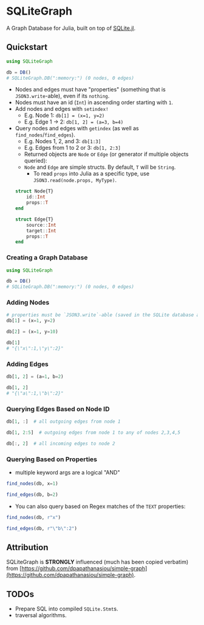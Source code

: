 # SQLiteGraph

A Graph Database for Julia, built on top of [SQLite.jl](https://github.com/JuliaDatabases/SQLite.jl).

## Quickstart

```julia
using SQLiteGraph

db = DB()
# SQLiteGraph.DB(":memory:") (0 nodes, 0 edges)
```

-  Nodes and edges must have "properties" (something that is `JSON3.write`-able), even if its `nothing`.
- Nodes must have an id (`Int`) in ascending order starting with `1`.
- Add nodes and edges with `setindex!`
  - E.g. Node 1: `db[1] = (x=1, y=2)`
  - E.g. Edge 1 → 2: `db[1, 2] = (a=3, b=4)`
- Query nodes and edges with `getindex` (as well as `find_nodes`/`find_edges`).
  - E.g. Nodes 1, 2, and 3: `db[1:3]`
  - E.g. Edges from 1 to 2 or 3: `db[1, 2:3]`
  - Returned objects are `Node` or `Edge` (or generator if multiple objects queried):
  - `Node` and `Edge` are simple structs.  By default, `T` will be `String`.  
    - To read `props` into Julia as a specific type, use `JSON3.read(node.props, MyType)`.
  ```julia
  struct Node{T} 
      id::Int 
      props::T 
  end

  struct Edge{T} 
      source::Int 
      target::Int 
      props::T 
  end
  ```

### Creating a Graph Database

```julia
using SQLiteGraph

db = DB()
# SQLiteGraph.DB(":memory:") (0 nodes, 0 edges)
```

### Adding Nodes

```julia
# properties must be `JSON3.write`-able (saved in the SQLite database as TEXT)
db[1] = (x=1, y=2) 

db[2] = (x=1, y=10)

db[1] 
# "{\"x\":1,\"y\":2}"
```

### Adding Edges 

```julia
db[1, 2] = (a=1, b=2)

db[1, 2]
# "{\"a\":1,\"b\":2}"
```

### Querying Edges Based on Node ID

```julia
db[1, :]  # all outgoing edges from node 1

db[1, 2:5]  # outgoing edges from node 1 to any of nodes 2,3,4,5 

db[:, 2]  # all incoming edges to node 2
```

### Querying Based on Properties

- multiple keyword args are a logical "AND"

```julia
find_nodes(db, x=1)

find_edges(db, b=2)
```

- You can also query based on Regex matches of the `TEXT` properties:

```julia
find_nodes(db, r"x")

find_edges(db, r"\"b\":2")
```

## Attribution

SQLiteGraph is **STRONGLY** influenced (much has been copied verbatim) from [https://github.com/dpapathanasiou/simple-graph](https://github.com/dpapathanasiou/simple-graph).  

## TODOs

- Prepare SQL into compiled `SQLite.Stmt`s.
- traversal algorithms.
